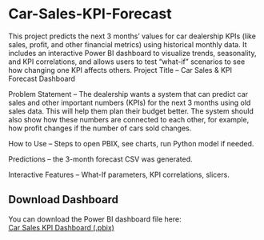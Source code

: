 # Car-Sales-KPI-Forecast
This project predicts the next 3 months’ values for car dealership KPIs (like sales, profit, and other financial metrics) using historical monthly data. It includes an interactive Power BI dashboard to visualize trends, seasonality, and KPI correlations, and allows users to test “what-if” scenarios to see how changing one KPI affects others.
Project Title – Car Sales & KPI Forecast Dashboard

Problem Statement – The dealership wants a system that can predict car sales and other important numbers (KPIs) for the next 3 months using old sales data. This will help them plan their budget better. The system should also show how these numbers are connected to each other, for example, how profit changes if the number of cars sold changes.

How to Use – Steps to open PBIX, see charts, run Python model if needed.

Predictions – the 3-month forecast CSV was generated.

Interactive Features – What-If parameters, KPI correlations, slicers.
## Download Dashboard

You can download the Power BI dashboard file here:  
[Car Sales KPI Dashboard (.pbix)](PowerBI/Scaletech.pbix)

